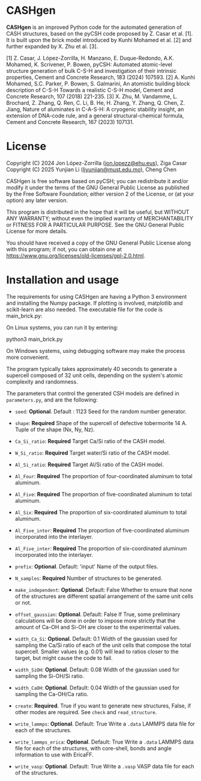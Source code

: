 # CASHgen

**CASHgen** is  an improved Python code for the automated generation of CASH structures, based on the pyCSH code proposed by Z. Casar et al. [1]. 
It is built upon the brick model introduced by Kunhi Mohamed et al. [2] and further expanded by X. Zhu et al. [3].

[1] Z. Casar, J. López-Zorrilla, H. Manzano, E. Duque-Redondo, A.K. Mohamed, K. Scrivener, P. Bowen, pyCSH: Automated atomic-level structure generation of bulk C-S-H and investigation of their intrinsic properties, Cement and Concrete Research, 183 (2024) 107593.
[2] A. Kunhi Mohamed, S.C. Parker, P. Bowen, S. Galmarini, An atomistic building block description of C-S-H Towards a realistic C-S-H model, Cement and Concrete Research, 107 (2018) 221-235.
[3] X. Zhu, M. Vandamme, L. Brochard, Z. Zhang, Q. Ren, C. Li, B. He, H. Zhang, Y. Zhang, Q. Chen, Z. Jiang, Nature of aluminates in C-A-S-H: A cryogenic stability insight, an extension of DNA-code rule, and a general structural-chemical formula, Cement and Concrete Research, 167 (2023) 107131.


# License
 
Copyright (C) 2024 Jon López-Zorrilla (jon.lopezz@ehu.eus), Ziga Casar
Copyright (C) 2025 Yunjian Li (liyunjian@must.edu.mo), Cheng Chen

CASHgen is free software based on pyCSH; you can redistribute it and/or modify it under the terms of the GNU General Public License as published by the Free Software Foundation; either version 2 of the License, or (at your option) any later version.

This program is distributed in the hope that it will be useful, but WITHOUT ANY WARRANTY; without even the implied warranty of MERCHANTABILITY or FITNESS FOR A PARTICULAR PURPOSE. See the GNU General Public License for more details.

You should have received a copy of the GNU General Public License along with this program; if not, you can obtain one at https://www.gnu.org/licenses/old-licenses/gpl-2.0.html.

# Installation and usage

The requirements for using CASHgen are having a Python 3 environment and installing the Numpy package. If plotting is involved, matplotlib and scikit-learn are also needed. The executable file for the code is main_brick.py:

On Linux systems, you can run it by entering:

python3 main_brick.py

On Windows systems, using debugging software may make the process more convenient.

The program typically takes approximately 40 seconds to generate a supercell composed of 32 unit cells, depending on the system's atomic complexity and randomness.

The parameters that control the generated CSH models are defined in `parameters.py`, and are the following:

 - `seed`: **Optional**. Default : 1123
   Seed for the random number generator.
   
- `shape`: **Required**
  Shape of the supercell of defective tobermorite 14 A. Tuple of the shape (Nx, Ny, Nz).
  
- `Ca_Si_ratio`: **Required**
Target Ca/Si ratio of the CASH model.

- `W_Si_ratio`: **Required**
Target water/Si ratio of the CASH model.

- `Al_Si_ratio`: **Required**
Target Al/Si ratio of the CASH model.

- `Al_Four`: **Required**
The proportion of four-coordinated aluminum to total aluminum.

- `Al_Five`: **Required**
The proportion of five-coordinated aluminum to total aluminum.

- `Al_Six`: **Required**
The proportion of six-coordinated aluminum to total aluminum.

- `Al_Five_inter`: **Required**
The proportion of five-coordinated aluminum incorporated into the interlayer.

- `Al_Five_inter`: **Required**
The proportion of six-coordinated aluminum incorporated into the interlayer.

- `prefix`: **Optional**. Default: 'input'
  Name of the output files.
 
- `N_samples`: **Required**
Number of structures to be generated.

- `make_independent`: **Optional**. Default: False
  Whether to ensure that none of the structures are different spatial arrangement of the same unit cells or not.

- `offset_gaussian`: **Optional**. Default: False
  If True, some preliminary calculations will be done in order to impose more strictly that the amount of Ca-OH and Si-OH are closer to the experimental values.

- `width_Ca_Si`: **Optional**. Default: 0.1
Width of the gaussian used for sampling the Ca/Si ratio of each of the unit cells that compose the total supercell.  Smaller values (e.g. 0.01) will  lead to ratios closer to the target, but might cause the code to fail.

- `width_SiOH`: **Optional**. Default: 0.08
Width of the gaussian used for sampling the Si-OH/Si ratio.

- `width_CaOH`: **Optional**. Default: 0.04
Width of the gaussian used for sampling the Ca-OH/Ca ratio.

- `create`: **Required**.
True if you want to generate new structures, False, if other modes are required. See `check` and `read_structure`.

- `write_lammps`: **Optional**. Default: True
Write a `.data` LAMMPS data file for each of the structures. 

- `write_lammps_erica`: **Optional**. Default: True
Write a `.data` LAMMPS data file for each of the structures, with core-shell, bonds and angle information to use with EricaFF.

- `write_vasp`: **Optional**. Default: True
Write a `.vasp` VASP data file for each of the structures. 
